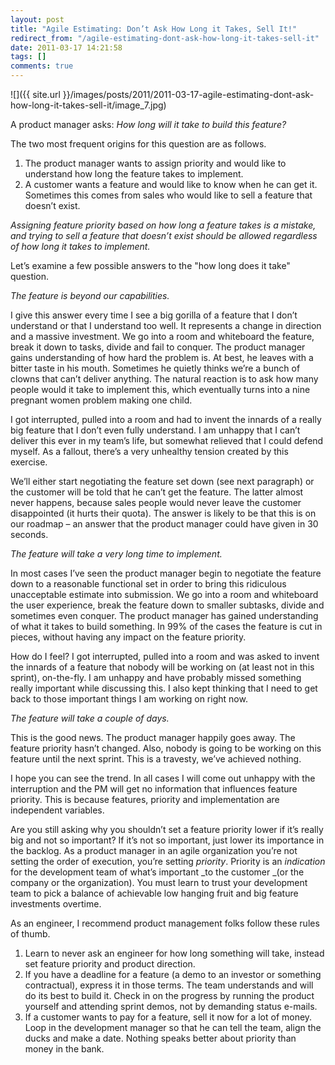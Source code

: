 ```yaml
---
layout: post
title: "Agile Estimating: Don’t Ask How Long it Takes, Sell It!"
redirect_from: "/agile-estimating-dont-ask-how-long-it-takes-sell-it"
date: 2011-03-17 14:21:58
tags: []
comments: true
---
```

![]({{ site.url }}/images/posts/2011/2011-03-17-agile-estimating-dont-ask-how-long-it-takes-sell-it/image_7.jpg)

A product manager asks: _How long will it take to build this feature?_

The two most frequent origins for this question are as follows.

1. The product manager wants to assign priority and would like to understand how long the feature takes to implement.
2. A customer wants a feature and would like to know when he can get it. Sometimes this comes from sales who would like to sell a feature that doesn’t exist.

_Assigning feature priority based on how long a feature takes is a mistake, and trying to sell a feature that doesn’t exist should be allowed regardless of how long it takes to implement._

Let’s examine a few possible answers to the "how long does it take" question.

_The feature is beyond our capabilities._

I give this answer every time I see a big gorilla of a feature that I don’t understand or that I understand too well. It represents a change in direction and a massive investment. We go into a room and whiteboard the feature, break it down to tasks, divide and fail to conquer. The product manager gains understanding of how hard the problem is. At best, he leaves with a bitter taste in his mouth. Sometimes he quietly thinks we’re a bunch of clowns that can’t deliver anything. The natural reaction is to ask how many people would it take to implement this, which eventually turns into a nine pregnant women problem making one child.

I got interrupted, pulled into a room and had to invent the innards of a really big feature that I don’t even fully understand. I am unhappy that I can’t deliver this ever in my team’s life, but somewhat relieved that I could defend myself. As a fallout, there’s a very unhealthy tension created by this exercise.

We’ll either start negotiating the feature set down (see next paragraph) or the customer will be told that he can’t get the feature. The latter almost never happens, because sales people would never leave the customer disappointed (it hurts their quota). The answer is likely to be that this is on our roadmap – an answer that the product manager could have given in 30 seconds.

_The feature will take a very long time to implement._

In most cases I’ve seen the product manager begin to negotiate the feature down to a reasonable functional set in order to bring this ridiculous unacceptable estimate into submission. We go into a room and whiteboard the user experience, break the feature down to smaller subtasks, divide and sometimes even conquer. The product manager has gained understanding of what it takes to build something. In 99% of the cases the feature is cut in pieces, without having any impact on the feature priority.

How do I feel? I got interrupted, pulled into a room and was asked to invent the innards of a feature that nobody will be working on (at least not in this sprint), on-the-fly. I am unhappy and have probably missed something really important while discussing this. I also kept thinking that I need to get back to those important things I am working on right now.

_The feature will take a couple of days._

This is the good news. The product manager happily goes away. The feature priority hasn’t changed. Also, nobody is going to be working on this feature until the next sprint. This is a travesty, we’ve achieved nothing.

I hope you can see the trend. In all cases I will come out unhappy with the interruption and the PM will get no information that influences feature priority. This is because features, priority and implementation are independent variables.

Are you still asking why you shouldn’t set a feature priority lower if it’s really big and not so important? If it’s not so important, just lower its importance in the backlog. As a product manager in an agile organization you’re not setting the order of execution, you’re setting _priority_. Priority is an _indication_ for the development team of what’s important _to the customer _(or the company or the organization). You must learn to trust your development team to pick a balance of achievable low hanging fruit and big feature investments overtime.

As an engineer, I recommend product management folks follow these rules of thumb.

1. Learn to never ask an engineer for how long something will take, instead set feature priority and product direction.
2. If you have a deadline for a feature (a demo to an investor or something contractual), express it in those terms. The team understands and will do its best to build it. Check in on the progress by running the product yourself and attending sprint demos, not by demanding status e-mails.
3. If a customer wants to pay for a feature, sell it now for a lot of money. Loop in the development manager so that he can tell the team, align the ducks and make a date. Nothing speaks better about priority than money in the bank.
